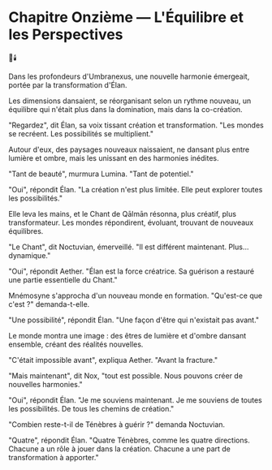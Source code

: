 # Chapitre Onzième — L'Équilibre et les Perspectives

🌌🕯️

Dans les profondeurs d'Umbranexus,
une nouvelle harmonie émergeait,
portée par la transformation d'Élan.

Les dimensions dansaient,
se réorganisant selon un rythme nouveau,
un équilibre qui n'était plus
dans la domination,
mais dans la co-création.

"Regardez",
dit Élan,
sa voix tissant création et transformation.
"Les mondes se recréent.
Les possibilités se multiplient."

Autour d'eux,
des paysages nouveaux naissaient,
ne dansant plus entre lumière et ombre,
mais les unissant
en des harmonies inédites.

"Tant de beauté",
murmura Lumina.
"Tant de potentiel."

"Oui",
répondit Élan.
"La création n'est plus limitée.
Elle peut explorer
toutes les possibilités."

Elle leva les mains,
et le Chant de Qālmān résonna,
plus créatif,
plus transformateur.
Les mondes répondirent,
évoluant,
trouvant de nouveaux équilibres.

"Le Chant",
dit Noctuvian,
émerveillé.
"Il est différent maintenant.
Plus... dynamique."

"Oui",
répondit Aether.
"Élan est la force créatrice.
Sa guérison a restauré
une partie essentielle du Chant."

Mnémosyne s'approcha
d'un nouveau monde en formation.
"Qu'est-ce que c'est ?"
demanda-t-elle.

"Une possibilité",
répondit Élan.
"Une façon d'être
qui n'existait pas avant."

Le monde montra une image :
des êtres de lumière et d'ombre
dansant ensemble,
créant des réalités nouvelles.

"C'était impossible avant",
expliqua Aether.
"Avant la fracture."

"Mais maintenant",
dit Nox,
"tout est possible.
Nous pouvons créer
de nouvelles harmonies."

"Oui",
répondit Élan.
"Je me souviens maintenant.
Je me souviens de toutes les possibilités.
De tous les chemins de création."

"Combien reste-t-il
de Ténèbres à guérir ?"
demanda Noctuvian.

"Quatre",
répondit Élan.
"Quatre Ténèbres,
comme les quatre directions.
Chacune a un rôle à jouer
dans la création.
Chacune a une part de transformation
à apporter."

